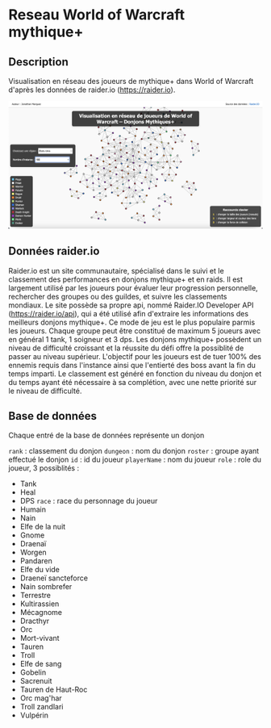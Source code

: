 # Reseau World of Warcraft mythique+

## Description
Visualisation en réseau des joueurs de mythique+ dans World of Warcraft d'après les données de raider.io (https://raider.io).

![Dashboard view](/figures/dash1.png)

## Données raider.io
Raider.io est un site communautaire, spécialisé dans le suivi et le classement des performances en donjons mythique+ et en raids. Il est largement utilisé par les joueurs pour évaluer leur progression personnelle, rechercher des groupes ou des guildes, et suivre les classements mondiaux. Le site possède sa propre api, nommé Raider.IO Developer API (https://raider.io/api), qui a été utilisé afin d'extraire les informations des meilleurs donjons mythique+. Ce mode de jeu est le plus populaire parmis les joueurs. Chaque groupe peut être constitué de maximum 5 joueurs avec en général 1 tank, 1 soigneur et 3 dps. Les donjons mythique+ possèdent un niveau de difficulté croissant et la réussite du défi offre la possiblité de passer au niveau supérieur. L'objectif pour les joueurs est de tuer 100% des ennemis requis dans l'instance ainsi que l'entierté des boss avant la fin du temps imparti. Le classement est généré en fonction du niveau du donjon et du temps ayant été nécessaire à sa complétion, avec une nette priorité sur le niveau de difficulté.

## Base de données
Chaque entré de la base de données représente un donjon

`rank` : classement du donjon
`dungeon` : nom du donjon
`roster` : groupe ayant effectué le donjon
`id` : id du joueur
`playerName` : nom du joueur
`role` : role du joueur, 3 possiblités :
- Tank
- Heal
- DPS
`race` : race du personnage du joueur
- Humain
- Nain
- Elfe de la nuit
- Gnome
- Draenaï
- Worgen
- Pandaren
- Elfe du vide
- Draeneï sancteforce
- Nain sombrefer
- Terrestre
- Kultirassien
- Mécagnome
- Dracthyr
- Orc
- Mort-vivant
- Tauren
- Troll
- Elfe de sang
- Gobelin
- Sacrenuit
- Tauren de Haut-Roc
- Orc mag'har
- Troll zandlari
- Vulpérin
